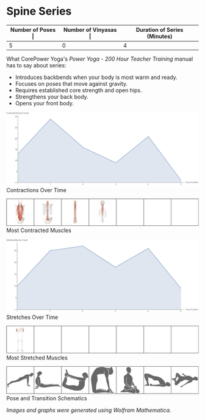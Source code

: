 # Spine Series

| Number of Poses \| | Number of Vinyasas \| | Duration of Series (Minutes) |
|--------------------|-----------------------|------------------------------|
|                  5 |                     0 |                            4 |

What CorePower Yoga's *Power Yoga - 200 Hour Teacher Training* manual has to say about series:
* Introduces backbends when your body is most warm and ready.
* Focuses on poses that move against gravity.
* Requires established core strength and open hips.
* Strengthens your back body.
* Opens your front body.

![Contractions Over Time](../media/c1_09_spine_01_contractions_over_time.png)
Contractions Over Time

![Most Contracted Muscles](../media/c1_09_spine_02_contractions_grid.png)
Most Contracted Muscles

![Stretches Over Time](../media/c1_09_spine_03_stretches_over_time.png)
Stretches Over Time

![Most Stretched Muscles](../media/c1_09_spine_04_stretches_grid.png)
Most Stretched Muscles

![Pose and Transition Schematics](../media/c1_09_spine_00_schematic_grid.png)
Pose and Transition Schematics

*Images and graphs were generated using Wolfram Mathematica.*
